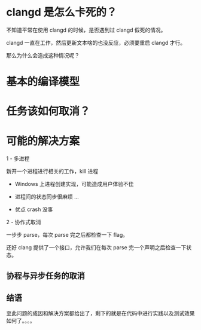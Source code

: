 # clangd 是怎么卡死的？

不知道平常在使用 clangd 的时候，是否遇到过 clangd 假死的情况。

clangd 一直在工作，然后更新文本啥的也没反应，必须要重启 clangd 才行。

那么为什么会造成这种情况呢？

# 基本的编译模型

# 任务该如何取消？

# 可能的解决方案

1 - 多进程

新开一个进程进行相关的工作，kill 进程

- Windows 上进程创建实现，可能造成用户体验不佳
- 进程间的状态同步很麻烦 ...

- 优点 crash 没事

2 - 协作式取消

一步步 parse，每次 parse 完之后都检查一下 flag。

还好 clang 提供了一个接口，允许我们在每次 parse 完一个声明之后检查一下状态。

## 协程与异步任务的取消


## 结语

至此问题的成因和解决方案都给出了，剩下的就是在代码中进行实践以及测试效果如何了。。。。
